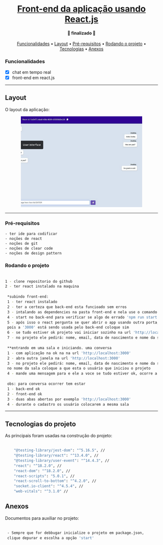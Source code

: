 <h1 align="center">
    <a href="#" alt="">Front-end da aplicação usando React.js</a>
</h1>

<h4 align="center">
	🚧 finalizado 🚧
</h4>

<p align="center">
 <a href="#funcionalidades">Funcionalidades</a> • 
 <a href="#layout">Layout</a> • 
 <a href="#pré-requisitos">Pré-requisitos</a> •
 <a href="#rodando-o-projeto">Rodando o projeto</a> •
 <a href="#tecnologias">Tecnologias</a> •
 <a href="#anexos">Anexos</a>
</p>


### Funcionalidades 

- [x] chat em tempo real
- [x] front-end em react.js

---
## Layout

O layout da aplicação:

<p align="center" style="display: flex; align-items: flex-start; justify-content: center;">
  <img alt="front1" title="#front1" src="./src/assets/images/front1.png" width="400px">
</p>

---

### Pré-requisitos
    - ter ide para codificar
    - noções de react
    - noções de git
    - noções de clear code
    - noções de design pattern

### Rodando o projeto

```bash

1 - clone repositorio do github
2 - ter react instalado na maquina

 *subindo front-end:
 1 - ter react instalado 
 2 - ter a certeza que back-end esta funcioado sem erros
 3 - intalando as dependencies na pasta front-end e nela use o comando 'npm install'
 4 - start no back-end para verificar se algo de errado 'npm run start'
 5 - após isso o react pergunta se quer abrir o app usando outra porta,
 pois a '3000' está sendo usada pelo back-end coloque sim 
 6 - se tudo estiver ok projeto vai iniciar sozinho na url 'http://localhost:3000'
 7 - no projeto ele pedirá: nome, email, data de nascimento e nome da sala 

 **entrando em uma sala e iniciando. uma conversa
 1 - com aplicação na ok na na url 'http://localhost:3000'
 2 - abra outra janela na url 'http://localhost:3000'
 3 - no projeto ele pedirá: nome, email, data de nascimento e nome da sala, 
 no nome da sala coloque a que esta o usuário que iniciou o projeto
 4 - mande uma mensagem para e ele a voce se tudo estiver ok, ocorre a conversa 

 obs: para conversa ocorrer tem estar 
 1 - back-end ok
 2 - front-end ok
 3 - duas abas abertas por exemplo 'http://localhost:3000'
 4 - durante o cadastro os usuário colocarem a mesma sala  

```

---
## Tecnologias do projeto

As principais foram usadas na construção do projeto:
 
```bash

    "@testing-library/jest-dom": "^5.16.5", //
    "@testing-library/react": "^13.4.0", //
    "@testing-library/user-event": "^14.4.3", //
    "react": "^18.2.0", // 
    "react-dom": "^18.2.0", //
    "react-scripts": "5.0.1", //
    "react-scroll-to-bottom": "^4.2.0", //
    "socket.io-client": "^4.5.4", //
    "web-vitals": "^3.1.0" //

```

## Anexos

Documentos para auxiliar no projeto:

```bash

 - Sempre que for debbugar inicialize o projeto em package.json, 
 clique depurar e escolha a opção 'start'

```


